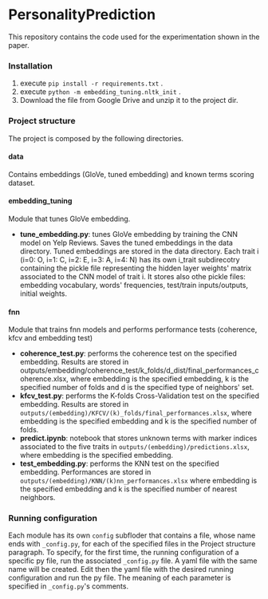 # PersonalityPrediction
This repository contains the code used for the experimentation shown in the paper.

### Installation
1) execute `pip install -r requirements.txt` .
2) execute `python -m embedding_tuning.nltk_init` .
3) Download the file from Google Drive and unzip it to the project dir.

### Project structure
The project is composed by the following directories.
#### data
Contains embeddings (GloVe, tuned embedding) and known terms scoring dataset.
#### embedding_tuning
Module that tunes GloVe embedding.
* **tune_embedding.py**: tunes GloVe embedding by training the CNN model on Yelp Reviews. Saves the tuned embeddings in the data directory.
Tuned embeddings are stored in the data directory. Each trait i  (i=0: O, i=1: C, i=2: E, i=3: A, i=4: N) has its own i_trait subdirecotry containing the pickle file representing the hidden layer weights' matrix associated to the CNN model of trait i. It stores also othe pickle files: embedding vocabulary, words' frequencies, test/train inputs/outputs, initial weights.
#### fnn
Module that trains fnn models and performs performance tests (coherence, kfcv and embedding test)
* **coherence_test.py**: performs the coherence test on the specified embedding. Results are stored in outputs/embedding/coherence_test/k_folds/d_dist/final_performances_coherence.xlsx, where embedding is the specified embedding, k is the specified number of folds and d is the specified type of neighbors' set.
* **kfcv_test.py**: performs the K-folds Cross-Validation test on the specified embedding. Results are stored in `outputs/(embedding)/KFCV/(k)_folds/final_performances.xlsx`, where embedding is the specified embedding and k is the specified number of folds.
* **predict.ipynb**: notebook that stores unknown terms with marker indices associated to the five traits in `outputs/(embedding)/predictions.xlsx`, where embedding is the specified embedding.
* **test_embedding.py**: performs the KNN test on the specified embedding. Performances are stored in `outputs/(embedding)/KNN/(k)nn_performances.xlsx` where embedding is the specified embedding and k is the specified number of nearest neighbors.

### Running configuration
Each module has its own `config` subfloder that contains a file, whose name ends with `_config.py`, for each of the specified files in the Project structure paragraph.
To specify, for the first time, the running configuration of a specific py file, run the associated `_config.py` file. A yaml file with the same name will be created. Edit then the yaml file with the desired running configuration and run the py file. The meaning of each parameter is specified in `_config.py`'s comments.
